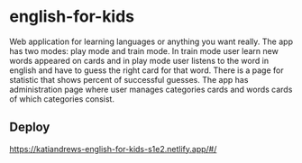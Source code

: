 # english-for-kids

Web application for learning languages or anything you want really. The app has two modes: play mode and train mode. In train mode user learn new words appeared on cards and in play mode user listens to the word in english and have to guess the right card for that word. There is a page for statistic that shows percent of successful guesses.
The app has administration page where user manages categories cards and words cards of which categories consist.

## Deploy

https://katiandrews-english-for-kids-s1e2.netlify.app/#/
